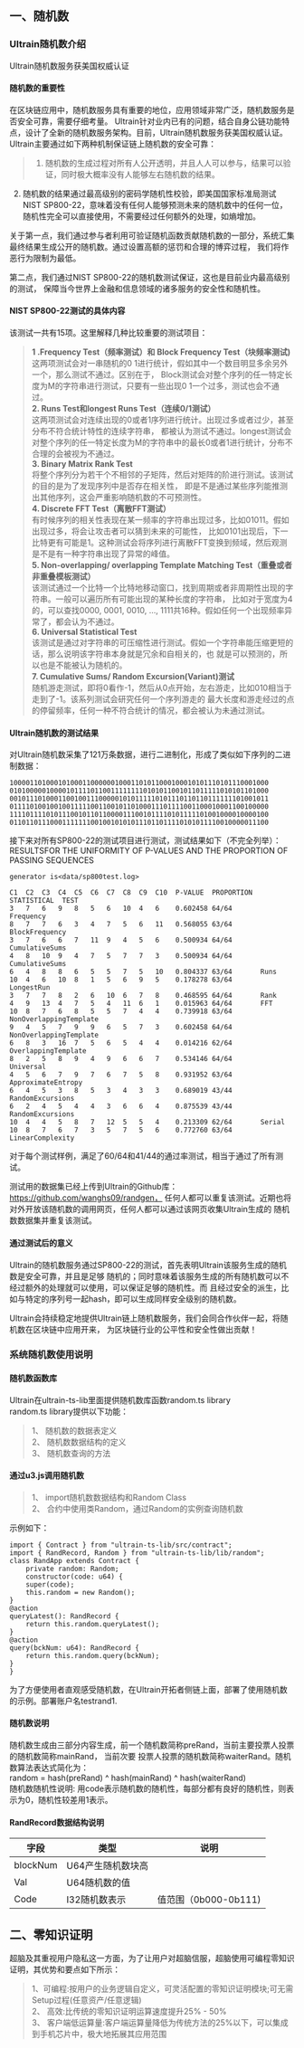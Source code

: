 ## 一、随机数

### Ultrain随机数介绍  
Ultrain随机数服务获美国权威认证  
#### 随机数的重要性  
在区块链应用中，随机数服务具有重要的地位，应用领域非常广泛，随机数服务是否安全可靠，需要仔细考量。
Ultrain针对业内已有的问题，结合自身公链功能特点，设计了全新的随机数服务架构。目前，Ultrain随机数服务获美国权威认证。  
Ultrain主要通过如下两种机制保证链上随机数的安全可靠：  
>1.	随机数的生成过程对所有人公开透明，并且人人可以参与，结果可以验证，同时极大概率没有人能够左右随机数的结果。
2.	随机数的结果通过最高级别的密码学随机性校验，即美国国家标准局测试NIST SP800-22，意味着没有任何人能够预测未来的随机数中的任何一位，随机性完全可以直接使用，不需要经过任何额外的处理，如熵增加。  

关于第一点，我们通过参与者利用可验证随机函数贡献随机数的一部分，系统汇集最终结果生成公开的随机数。通过设置高额的惩罚和合理的博弈过程，
我们将作恶行为限制为最低。  

第二点，我们通过NIST SP800-22的随机数测试保证，这也是目前业内最高级别的测试，
保障当今世界上金融和信息领域的诸多服务的安全性和随机性。  

#### NIST SP800-22测试的具体内容  
该测试一共有15项。这里解释几种比较重要的测试项目：  

>**1	.Frequency Test（频率测试）和 Block Frequency Test（块频率测试)**  
这两项测试会对一串随机的0 1进行统计，假如其中一个数目明显多余另外一个，那么测试不通过。区别在于，
Block测试会对整个序列的任一特定长度为M的字符串进行测试，只要有一些出现0 1一个过多，测试也会不通过。  
**2.	Runs Test和longest Runs Test（连续0/1测试）**  
这两项测试会对连续出现的0或者1序列进行统计。出现过多或者过少，甚至分布不符合统计特性的连续字符串，
都被认为测试不通过。longest测试会对整个序列的任一特定长度为M的字符串中的最长0或者1进行统计，分布不合理的会被视为不通过。  
**3.	Binary Matrix Rank Test**  
将整个序列分为若干个不相邻的子矩阵，然后对矩阵的阶进行测试。该测试的目的是为了发现序列中是否存在相关性，
即是不是通过某些序列能推测出其他序列，这会严重影响随机数的不可预测性。  
**4.	Discrete FFT Test（离散FFT测试）**  
有时候序列的相关性表现在某一频率的字符串出现过多，比如01011。假如出现过多，将会让攻击者可以猜到未来的可能性，
比如0101出现后，下一比特更有可能是1。这种测试会将序列进行离散FFT变换到频域，然后观测是不是有一种字符串出现了异常的峰值。  
**5.	Non-overlapping/ overlapping Template Matching Test（重叠或者非重叠模板测试）**  
该测试通过一个比特一个比特地移动窗口，找到周期或者非周期性出现的字符串。一般可以遍历所有可能出现的某种长度的字符串，
比如对于宽度为4的，可以查找0000, 0001, 0010, …, 1111共16种。假如任何一个出现频率异常了，都会认为不通过。  
**6.	Universal Statistical Test**  
该测试是通过对字符串的可压缩性进行测试。假如一个字符串能压缩更短的话，那么说明该字符串本身就是冗余和自相关的，也
就是可以预测的，所以也是不能被认为随机的。  
**7.	Cumulative Sums/ Random Excursion(Variant)测试**  
随机游走测试，即将0看作-1，然后从0点开始，左右游走，比如010相当于走到了-1。该系列测试会研究任何一个序列游走的
最大长度和游走经过的点的停留频率，任何一种不符合统计的情况，都会被认为未通过测试。  

#### Ultrain随机数的测试结果  
对Ultrain随机数采集了121万条数据，进行二进制化，形成了类似如下序列的二进制数据：  
```
1000011010001010001100000010001101011000100010101110101110001000
0101000001000010111101100111111110101011001011011111010101101000
0010111010001100100111000001010111110101110110110111111101001011
0111101001001001111100110010110100011101111001100010001100100000
1111011110101110010110110000111001011110101111101001000010000100
0110110111000111111100100101010111011011110101011110010000011100
```  

接下来对所有SP800-22的测试项目进行测试，测试结果如下（不完全列举）：  
RESULTSFOR THE UNIFORMITY OF P-VALUES AND THE PROPORTION OF PASSING SEQUENCES  

	generator is<data/sp800test.log>  
```
C1  C2  C3  C4  C5  C6  C7  C8  C9  C10  P-VALUE  PROPORTION  STATISTICAL  TEST
3   7   6   9   8   5   6   10  4   6    0.602458 64/64       Frequency
8   7   7   6   3   4   7   5   6   11   0.568055 63/64       BlockFrequency
3   7   6   6   7   11  9   4   5   6    0.500934 64/64       CumulativeSums
4   8   10  9   4   7   5   7   7   3    0.500934 64/64       CumulativeSums
6   4   8   8   6   5   5   7   5   10   0.804337 63/64       Runs
10  4   6   10  8   1   5   6   9   5    0.178278 63/64       LongestRun
3   7   7   8   2   6   10  6   7   8    0.468595 64/64       Rank
4   9   13  4   7   5   4   11  6   1    0.015963 64/64       FFT
10  8   7   6   8   5   5   7   4   4    0.739918 63/64       NonOverlappingTemplate
9   4   5   7   9   9   6   5   7   3    0.602458 64/64       NonOverlappingTemplate
6   8   3   16  7   5   6   5   4   4    0.014216 62/64       OverlappingTemplate
8   2   5   8   9   4   9   6   6   7    0.534146 64/64       Universal
4   5   6   7   9   7   6   7   5   8    0.931952 63/64       ApproximateEntropy
6   4   5   3   8   5   3   4   3   3    0.689019 43/44       RandomExcursions
6   2   4   5   4   4   3   6   6   4    0.875539 43/44       RandomExcursions
10  4   4   5   8   7   12  5   5   4    0.213309 62/64       Serial
10  8   7   6   7   3   5   7   5   6    0.772760 63/64       LinearComplexity
```
对于每个测试样例，满足了60/64和41/44的通过率测试，相当于通过了所有测试。  

测试用的数据集已经上传到Ultrain的Github库：https://github.com/wanghs09/randgen，
任何人都可以重复该测试。近期也将对外开放该随机数的调用网页，任何人都可以通过该网页收集Ultrain生成的
随机数数据集并重复该测试。  

#### 通过测试后的意义  
Ultrain的随机数服务通过SP800-22的测试，首先表明Ultrain该服务生成的随机数是安全可靠，并且是足够
随机的；同时意味着该服务生成的所有随机数可以不经过额外的处理就可以使用，可以保证足够的随机性。而
且经过安全的派生，比如与特定的序列号一起hash，即可以生成同样安全级别的随机数。  

Ultrain会持续稳定地提供Ultrain链上随机数服务，我们会同合作伙伴一起，将随机数在区块链中应用开来，
为区块链行业的公平性和安全性做出贡献！  

### 系统随机数使用说明
#### 随机数函数库
Ultrain在ultrain-ts-lib里面提供随机数库函数random.ts library  
random.ts library提供以下功能：  
>1、	随机数的数据表定义  
2、	随机数数据结构的定义  
3、	随机数查询的方法  

#### 通过u3.js调用随机数  
>1、	import随机数数据结构和Random Class  
2、	合约中使用类Random，通过Random的实例查询随机数  

示例如下：  
```
import { Contract } from "ultrain-ts-lib/src/contract";
import { RandRecord, Random } from "ultrain-ts-lib/lib/random";
class RandApp extends Contract {
	private random: Random;
	constructor(code: u64) {
	super(code);
	this.random = new Random();
}
@action
queryLatest(): RandRecord {
	return this.random.queryLatest();
}
@action
query(bckNum: u64): RandRecord {
	return this.random.query(bckNum);
}
}
```  

为了方便使用者直观感受随机数，在Ultrain开拓者侧链上面，部署了使用随机数的示例。部署账户名testrand1.  

#### 随机数说明  
随机数生成由三部分内容生成，前一个随机数简称preRand，当前主要投票人投票的随机数简称mainRand， 当前次要
投票人投票的随机数简称waiterRand。随机数算法表达式简化为：  
	random = hash(preRand) ^ hash(mainRand) ^ hash(waiterRand)  
随机数随机性说明: 用code表示随机数的随机性，每部分都有良好的随机性，则表示为0，随机性较差用1表示。  

#### RandRecord数据结构说明

| 字段     | 类型        | 说明   |
| -------- | ---------------| ----- |
| blockNum |U64产生随机数块高  |      |
| Val      |U64随机数的值|      |
| Code     |I32随机数表示 |   值范围（0b000-0b111) |

## 二、零知识证明  
超脑及其重视用户隐私这一方面，为了让用户对超脑信服，超脑使用可编程零知识证明，其优势和要点如下所示：  

>1、可编程:按用户的业务逻辑自定义，可灵活配置的零知识证明模块;可无需Setup过程(任意资产/任意逻辑)  
2、	高效:比传统的零知识证明运算速度提升25% - 50%  
3、	客户端低运算量:客户端运算量降低为传统方法的25%以下，可以集成到手机芯片中，极大地拓展其应用范围  

